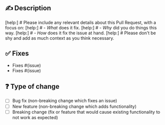 ## ✍️ Description

[help:] # Please include any relevant details about this Pull Request, with a focus on:
[help:] # - _What_ does it fix.
[help:] # - _Why_ did you do things this way.
[help:] # - _How_ does it fix the issue at hand.
[help:] # Please don't be shy and add as much context as you think necessary.

## ✅ Fixes

- Fixes #(issue)
- Fixes #(issue)

## ❓ Type of change

- [ ] Bug fix (non-breaking change which fixes an issue)
- [ ] New feature (non-breaking change which adds functionality)
- [ ] Breaking change (fix or feature that would cause existing functionality to not work as expected)
